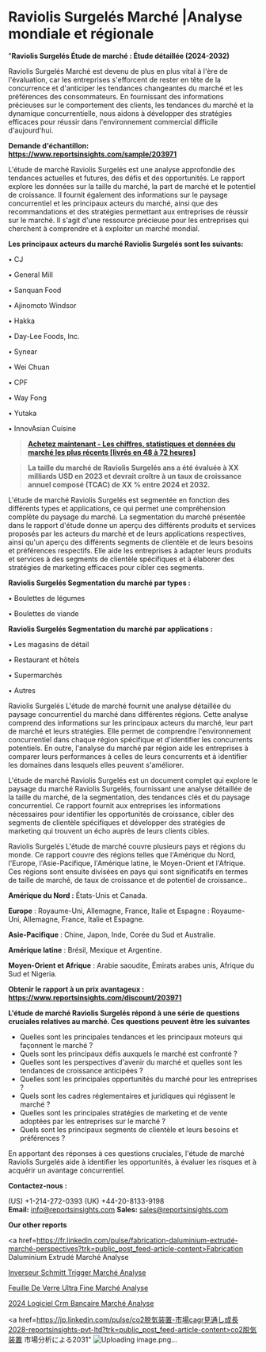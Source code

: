 # Raviolis Surgelés Marché |Analyse mondiale et régionale

"<strong>Raviolis Surgelés Étude de marché : Étude détaillée (2024-2032)</strong>

Raviolis Surgelés Marché est devenu de plus en plus vital à l'ère de l'évaluation, car les entreprises s'efforcent de rester en tête de la concurrence et d'anticiper les tendances changeantes du marché et les préférences des consommateurs. En fournissant des informations précieuses sur le comportement des clients, les tendances du marché et la dynamique concurrentielle, nous aidons à développer des stratégies efficaces pour réussir dans l'environnement commercial difficile d'aujourd'hui.

<strong>Demande d'échantillon: <a href=https://www.reportsinsights.com/sample/203971>https://www.reportsinsights.com/sample/203971</a></strong>

L'étude de marché Raviolis Surgelés est une analyse approfondie des tendances actuelles et futures, des défis et des opportunités. Le rapport explore les données sur la taille du marché, la part de marché et le potentiel de croissance. Il fournit également des informations sur le paysage concurrentiel et les principaux acteurs du marché, ainsi que des recommandations et des stratégies permettant aux entreprises de réussir sur le marché. Il s'agit d'une ressource précieuse pour les entreprises qui cherchent à comprendre et à exploiter un marché mondial.

<strong>Les principaux acteurs du marché Raviolis Surgelés sont les suivants:</strong>

• CJ

• General Mill

• Sanquan Food

• Ajinomoto Windsor

• Hakka

• Day-Lee Foods, Inc.

• Synear

• Wei Chuan

• CPF

• Way Fong

• Yutaka

• InnovAsian Cuisine
<blockquote><a href=https://www.reportsinsights.com/buynow/203971><span style=text-decoration: underline;><strong>Achetez maintenant - Les chiffres, statistiques et données du marché les plus récents [livrés en 48 à 72 heures]</strong></span></a></blockquote>
<blockquote><span style=text-decoration: underline;><strong>La taille du marché de Raviolis Surgelés ans a été évaluée à XX milliards USD en 2023 et devrait croître à un taux de croissance annuel composé (TCAC) de XX % entre 2024 et 2032.</strong></span></blockquote>
L'étude de marché Raviolis Surgelés est segmentée en fonction des différents types et applications, ce qui permet une compréhension complète du paysage du marché. La segmentation du marché présentée dans le rapport d'étude donne un aperçu des différents produits et services proposés par les acteurs du marché et de leurs applications respectives, ainsi qu'un aperçu des différents segments de clientèle et de leurs besoins et préférences respectifs. Elle aide les entreprises à adapter leurs produits et services à des segments de clientèle spécifiques et à élaborer des stratégies de marketing efficaces pour cibler ces segments.

<strong>Raviolis Surgelés Segmentation du marché par types :</strong>

• Boulettes de légumes

• Boulettes de viande

<strong>Raviolis Surgelés Segmentation du marché par applications :</strong>

• Les magasins de détail

• Restaurant et hôtels

• Supermarchés

• Autres

Raviolis Surgelés L'étude de marché fournit une analyse détaillée du paysage concurrentiel du marché dans différentes régions. Cette analyse comprend des informations sur les principaux acteurs du marché, leur part de marché et leurs stratégies. Elle permet de comprendre l'environnement concurrentiel dans chaque région spécifique et d'identifier les concurrents potentiels. En outre, l'analyse du marché par région aide les entreprises à comparer leurs performances à celles de leurs concurrents et à identifier les domaines dans lesquels elles peuvent s'améliorer.

L'étude de marché Raviolis Surgelés est un document complet qui explore le paysage du marché Raviolis Surgelés, fournissant une analyse détaillée de la taille du marché, de la segmentation, des tendances clés et du paysage concurrentiel. Ce rapport fournit aux entreprises les informations nécessaires pour identifier les opportunités de croissance, cibler des segments de clientèle spécifiques et développer des stratégies de marketing qui trouvent un écho auprès de leurs clients cibles.

Raviolis Surgelés L'étude de marché couvre plusieurs pays et régions du monde. Ce rapport couvre des régions telles que l'Amérique du Nord, l'Europe, l'Asie-Pacifique, l'Amérique latine, le Moyen-Orient et l'Afrique. Ces régions sont ensuite divisées en pays qui sont significatifs en termes de taille de marché, de taux de croissance et de potentiel de croissance..

<strong>Amérique du Nord :</strong> États-Unis et Canada.

<strong>Europe</strong> : Royaume-Uni, Allemagne, France, Italie et Espagne : Royaume-Uni, Allemagne, France, Italie et Espagne.

<strong>Asie-Pacifique</strong> : Chine, Japon, Inde, Corée du Sud et Australie.

<strong>Amérique latine</strong> : Brésil, Mexique et Argentine.

<strong>Moyen-Orient et Afrique</strong> : Arabie saoudite, Émirats arabes unis, Afrique du Sud et Nigeria.

<strong>Obtenir le rapport à un prix avantageux : <a href=https://www.reportsinsights.com/discount/203971>https://www.reportsinsights.com/discount/203971</a></strong>

<strong>L'étude de marché Raviolis Surgelés répond à une série de questions cruciales relatives au marché. Ces questions peuvent être les suivantes</strong>
<ul>
  <li>Quelles sont les principales tendances et les principaux moteurs qui façonnent le marché ?</li>
  <li>Quels sont les principaux défis auxquels le marché est confronté ?</li>
  <li>Quelles sont les perspectives d'avenir du marché et quelles sont les tendances de croissance anticipées ?</li>
  <li>Quelles sont les principales opportunités du marché pour les entreprises ?</li>
  <li>Quels sont les cadres réglementaires et juridiques qui régissent le marché ?</li>
  <li>Quelles sont les principales stratégies de marketing et de vente adoptées par les entreprises sur le marché ?</li>
  <li>Quels sont les principaux segments de clientèle et leurs besoins et préférences ?</li>
</ul>
En apportant des réponses à ces questions cruciales, l'étude de marché Raviolis Surgelés aide à identifier les opportunités, à évaluer les risques et à acquérir un avantage concurrentiel.

<strong>Contactez-nous :</strong>

(US) +1-214-272-0393
(UK) +44-20-8133-9198
<strong>Email:</strong> <a>info@reportsinsights.com</a>
<strong>Sales:</strong> <a>sales@reportsinsights.com</a>

<strong>Our other reports</strong>

<a href=https://fr.linkedin.com/pulse/fabrication-daluminium-extrudé-marché-perspectives?trk=public_post_feed-article-content>Fabrication Daluminium Extrudé Marché Analyse</a>

<a href=https://www.linkedin.com/pulse/inverseur-schmitt-trigger-march%C3%A9paysage-comprenant-ay9nf/>Inverseur Schmitt Trigger Marché Analyse</a>

<a href=https://www.linkedin.com/pulse/feuille-de-verre-ultra-fine-march%C3%A9-tendances-s6c1f/>Feuille De Verre Ultra Fine Marché Analyse</a>

<a href=https://www.linkedin.com/pulse/2024-logiciel-crm-bancaire-march%C3%A9-analyse-et-nnohf/>2024 Logiciel Crm Bancaire Marché Analyse</a>

<a href=https://jp.linkedin.com/pulse/co2脱気装置-市場cagr見通し成長2028-reportsinsights-pvt-ltd?trk=public_post_feed-article-content>co2脱気装置 市場分析による2031</a>"
![Uploading image.png…]()
